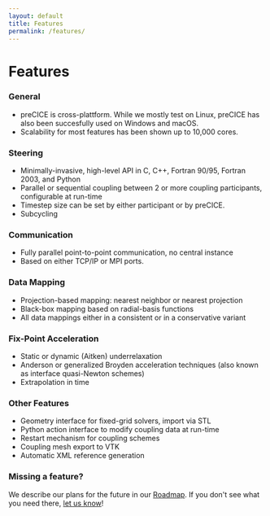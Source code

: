 ```yaml
---
layout: default
title: Features
permalink: /features/
---
```


# Features

### General
+ preCICE is cross-plattform. While we mostly test on Linux, preCICE has also been succesfully used on Windows and macOS.
+ Scalability for most features has been shown up to 10,000 cores.

### Steering
+ Minimally-invasive, high-level API in C, C++, Fortran 90/95, Fortran 2003, and Python
+ Parallel or sequential coupling between 2 or more coupling participants, configurable at run-time
+ Timestep size can be set by either participant or by preCICE.
+ Subcycling

### Communication
+ Fully parallel point-to-point communication, no central instance
+ Based on either TCP/IP or MPI ports.

### Data Mapping
+ Projection-based mapping: nearest neighbor or nearest projection
+ Black-box mapping based on radial-basis functions
+ All data mappings either in a consistent or in a conservative variant

### Fix-Point Acceleration
+ Static or dynamic (Aitken) underrelaxation
+ Anderson or generalized Broyden acceleration techniques (also known as interface quasi-Newton schemes)
+ Extrapolation in time

### Other Features
+ Geometry interface for fixed-grid solvers, import via STL
+ Python action interface to modify coupling data at run-time
+ Restart mechanism for coupling schemes
+ Coupling mesh export to VTK
+ Automatic XML reference generation

### Missing a feature?
We describe our plans for the future in our [Roadmap](https://github.com/precice/precice/wiki/Roadmap). If you don't see what you need there, [let us know](../resources/#contact)!
